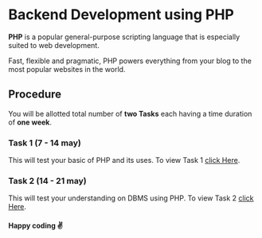 # Backend Development using PHP

**PHP** is a popular general-purpose scripting language that is especially suited to web development.

Fast, flexible and pragmatic, PHP powers everything from your blog to the most popular websites in the world.

## Procedure
You will be allotted total number of **two Tasks** each having a time duration of **one week**.

### Task 1 (7 - 14 may)

This will test your basic of PHP and its uses. To view Task 1 [click Here](./Task%201/README.md).

### Task 2 (14 - 21 may)

This will test your understanding on DBMS using PHP. To view Task 2 [click Here](./Task%202/README.md).

#### Happy coding :v:
